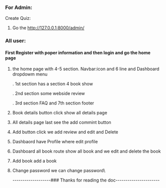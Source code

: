 
### For Admin:
Create Quiz:
1. Go the http://127.0.0.1:8000/admin/



### All user:
#### First Register with poper information and   then login and go the home page 
1.  the home page with 4-5 section.
Navbar:icon and 6 line and Dashboard dropdowm menu

    . 1st section has a section 4 book show

    . 2nd section some webside review

    . 3rd section FAQ and 7th section footer

2. Book details button click show all details page
3. All details page last see the add commint button
4. Add button click we add review and edit and Delete
5. Dashbaord have Profile where edit profile
6. Dashboard all book route show all book and we edit and delete the book
7. Add book add a book
8. Change password we can change password\

   
   -------------------### Thanks for reading the doc----------------------
